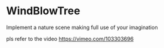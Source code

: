 # WindBlowTree
Implement  a nature scene making full use of your imagination

pls refer to the video
https://vimeo.com/103303696
